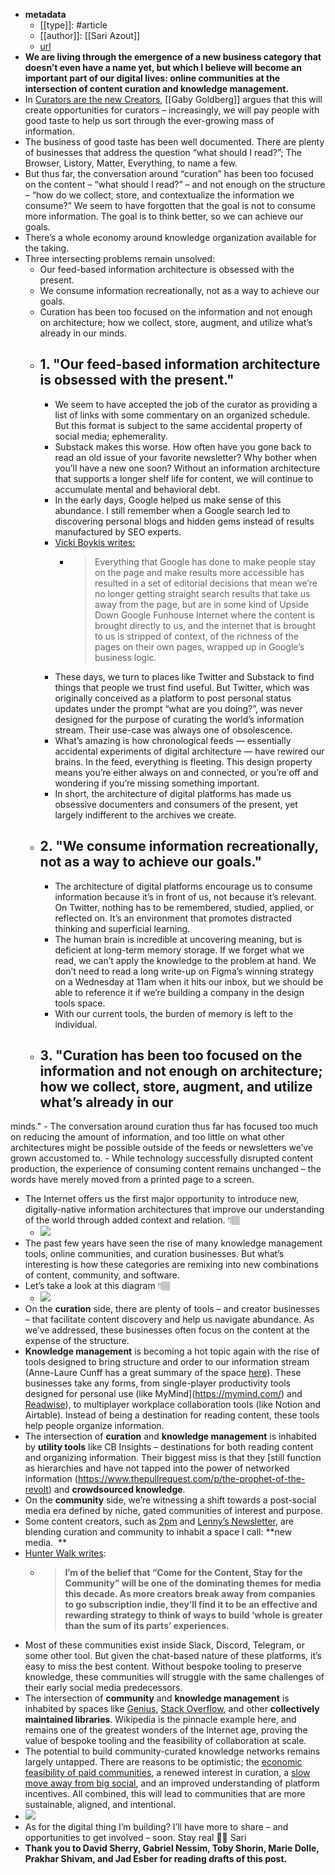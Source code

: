- **metadata**
    - [[type]]: #article
    - [[author]]: [[Sari Azout]]
    - [url](https://sariazout.substack.com/p/check-your-pulse-55)
- **We are living through the emergence of a new business category that doesn’t even have a name yet, but which I believe will become an important part of our digital lives: online communities at the intersection of content curation and knowledge management.**
- In [Curators are the new Creators](https://gabygoldberg.medium.com/curators-are-the-new-creators-the-business-model-of-good-taste-5852727d4b54), [[Gaby Goldberg]] argues that this will create opportunities for curators – increasingly, we will pay people with good taste to help us sort through the ever-growing mass of information.
- The business of good taste has been well documented. There are plenty of businesses that address the question “what should I read?”; The Browser, Listory, Matter, Everything, to name a few.
- But thus far, the conversation around “curation” has been too focused on the content – “what should I read?” – and not enough on the structure – “how do we collect, store, and contextualize the information we consume?” We seem to have forgotten that the goal is not to consume more information. The goal is to think better, so we can achieve our goals.
- There’s a whole economy around knowledge organization available for the taking. 
- Three intersecting problems remain unsolved:
    - Our feed-based information architecture is obsessed with the present.
    - We consume information recreationally, not as a way to achieve our goals.
    - Curation has been too focused on the information and not enough on architecture; how we collect, store, augment, and utilize what’s already in our 
minds.
    - ## 1. "Our feed-based information architecture is obsessed with the present."
        - We seem to have accepted the job of the curator as providing a list of links with some commentary on an organized schedule. But this format is subject to the same accidental property of social media; ephemerality. 
        - Substack makes this worse. How often have you gone back to read an old issue of your favorite newsletter? Why bother when you’ll have a new one soon? Without an information architecture that supports a longer shelf life for content, we will continue to accumulate mental and behavioral debt.
        - In the early days, Google helped us make sense of this abundance. I still remember when a Google search led to discovering personal blogs and hidden gems instead of results manufactured by SEO experts.
        - [Vicki Boykis writes: ](https://vicki.substack.com/p/google-and-the-nothing)
            - > Everything that Google has done to make people stay on the page and make results more accessible has resulted in a set of editorial decisions that mean we’re no longer getting straight search results that take us away from the page, but are in some kind of Upside Down Google Funhouse Internet where the content is brought directly to us, and the internet that is brought to us is stripped of context, of the richness of the pages on their own pages, wrapped up in Google’s business logic.
        - These days, we turn to places like Twitter and Substack to find things that people we trust find useful. But Twitter, which was originally conceived as a platform to post personal status updates under the prompt “what are you doing?”, was never designed for the purpose of curating the world’s information stream. Their use-case was always one of obsolescence.  
        - What’s amazing is how chronological feeds — essentially accidental experiments of digital architecture — have rewired our brains. In the feed, everything is fleeting. This design property means you’re either always on and connected, or you’re off and wondering if you’re missing something important. 
        - In short, the architecture of digital platforms has made us obsessive documenters and consumers of the present, yet largely indifferent to the archives we create.
    - ## 2. "We consume information recreationally, not as a way to achieve our goals."
        - The architecture of digital platforms encourage us to consume information because it’s in front of us, not because it’s relevant. On Twitter, nothing has to be remembered, studied, applied, or reflected on. It’s an environment that promotes distracted thinking and superficial learning.  
        - The human brain is incredible at uncovering meaning, but is deficient at long-term memory storage. If we forget what we read, we can’t apply the knowledge to the problem at hand. We don’t need to read a long write-up on Figma’s winning strategy on a Wednesday at 11am when it hits our inbox, but we should be able to reference it if we’re building a company in the design tools space.
        - With our current tools, the burden of memory is left to the individual.
    - ##  3. "Curation has been too focused on the information and not enough on architecture; how we collect, store, augment, and utilize what’s already in our 
minds."
        - The conversation around curation thus far has focused too much on reducing the amount of information, and too little on what other architectures might be possible outside of the feeds or newsletters we’ve grown accustomed to.
        - While technology successfully disrupted content production, the experience of consuming content remains unchanged – the words have merely moved from a printed page to a screen.
- The Internet offers us the first major opportunity to introduce new, digitally-native information architectures that improve our understanding of the world through added context and relation. 👇🏽
    - ![](https://cdn.substack.com/image/fetch/w_1456,c_limit,f_auto,q_auto:good,fl_progressive:steep/https%3A%2F%2Fbucketeer-e05bbc84-baa3-437e-9518-adb32be77984.s3.amazonaws.com%2Fpublic%2Fimages%2F90b3ee70-f006-4d33-9dcd-8223187fbe3e_4200x3908.png)
- The past few years have seen the rise of many knowledge management tools, online communities, and curation businesses. But what’s interesting is how these categories are remixing into new combinations of content, community, and software.
- Let’s take a look at this diagram 👇🏽
    - ![](https://cdn.substack.com/image/fetch/w_1456,c_limit,f_auto,q_auto:good,fl_progressive:steep/https%3A%2F%2Fbucketeer-e05bbc84-baa3-437e-9518-adb32be77984.s3.amazonaws.com%2Fpublic%2Fimages%2F28271cd8-c858-4eb7-a5ac-bfbf8c2528e1_4608x3756.png)
- On the **curation** side, there are plenty of tools – and creator businesses – that facilitate content discovery and help us navigate abundance. As we’ve addressed, these businesses often focus on the content at the expense of the structure.
- **Knowledge management** is becoming a hot topic again with the rise of tools designed to bring structure and order to our information stream (Anne-Laure Cunff has a great summary of the space [here](https://nesslabs.com/the-state-of-personal-knowledge-management)). These businesses take any forms, from single-player productivity tools designed for personal use (like MyMind](https://mymind.com/) and [Readwise](https://readwise.io/)), to multiplayer workplace collaboration tools (like Notion and Airtable). Instead of being a destination for reading content, these tools help people organize information.
- The intersection of **curation** and **knowledge management** is inhabited by **utility tools** like CB Insights – destinations for both reading content and organizing information. Their biggest miss is that they [still function as hierarchies and have not tapped into the power of networked information (https://www.thepullrequest.com/p/the-prophet-of-the-revolt) and **crowdsourced knowledge**.
- On the **community** side, we’re witnessing a shift towards a post-social media era defined by niche, gated communities of interest and purpose.
- Some content creators, such as [2pm](https://2pml.com/) and [Lenny’s Newsletter](https://www.lennyrachitsky.com/), are blending curation and community to inhabit a space I call: **new media.  **
- [Hunter Walk writes](https://hunterwalk.medium.com/coming-for-the-content-staying-for-the-community-started-with-video-games-or-maybe-religion-5083f3773a2):
    - > __I’m of the belief that “Come for the Content, Stay for the Community” will be one of the dominating themes for media this decade. As more creators  break away from companies to go subscription indie, they’ll find it to be an effective and rewarding strategy to think of ways to build ‘whole is greater than the sum of its parts’ experiences.__
- Most of these communities exist inside Slack, Discord, Telegram, or some other tool. But given the chat-based nature of these platforms, it’s easy to miss the best content. Without bespoke tooling to preserve knowledge, these communities will struggle with the same challenges of their early social media predecessors.
- The intersection of **community** and **knowledge management** is inhabited by spaces like [Genius](https://genius.com/), [Stack Overflow](https://stackoverflow.com/), and other **collectively maintained libraries**.  Wikipedia is the pinnacle example here, and remains one of the greatest wonders of the Internet age, proving the value of bespoke tooling and the feasibility of collaboration at scale.
- The potential to build community-curated knowledge networks remains largely untapped. There are reasons to be optimistic; the [economic feasibility of paid communities](https://subpixel.space/entries/come-for-the-network-pay-for-the-tool/), a renewed interest in curation, a [slow move away from big social](https://co-matter.com/post-social-media), and an improved understanding of platform incentives. All combined, this will lead to communities that are more sustainable, aligned, and intentional.
- ![](https://cdn.substack.com/image/fetch/w_1456,c_limit,f_auto,q_auto:good,fl_progressive:steep/https%3A%2F%2Fbucketeer-e05bbc84-baa3-437e-9518-adb32be77984.s3.amazonaws.com%2Fpublic%2Fimages%2F83884fa4-d92b-478c-a4c4-1fbafdbf7533_1000x1000.jpeg)
- As for the digital thing I’m building?
I’ll have more to share – and opportunities to get involved – soon.
Stay real 🙏🏼
Sari
- __Thank you to David Sherry, Gabriel Nessim, Toby Shorin, Marie Dolle, Prakhar Shivam, and Jad Esber for reading drafts of this post.__

